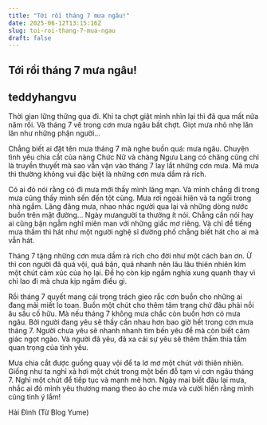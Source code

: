 ```yaml
---
title: "Tới rồi tháng 7 mưa ngâu!"
date: 2025-06-12T13:15:16Z
slug: toi-roi-thang-7-mua-ngau
draft: false
---
```


## Tới rồi tháng 7 mưa ngâu!

## teddyhangvu

Thời gian lững thững qua đi. Khi ta chợt giật mình nhìn lại thì đã qua mất nửa năm rồi. Và tháng 7 về trong cơn mưa ngâu bất chợt. Giọt mưa nhỏ nhẹ lăn lăn như những phận người…
 
 
Chẳng biết ai đặt tên mưa tháng 7 mà nghe buồn quá: mưa ngâu. Chuyện tình yêu chia cắt của nàng Chức Nữ và chàng Ngưu Lang có chăng cũng chỉ là truyền thuyết mà sao vẫn vận vào tháng 7 lay lắt những cơn mưa. Mà mưa thì thường không vui đặc biệt là những cơn mưa dầm rả rích.
 
Có ai đó nói rằng có đi mưa mới thấy mình lãng mạn. Và mình chẳng đi trong mưa cũng thấy mình sến đến tột cùng. Mưa rơi ngoài hiên và ta ngồi trong nhà ngắm. Lãng đãng mưa, nhao nhác người qua lại và những dòng nước buồn trên mặt đường… Ngày mưangười ta thường ít nói. Chẳng cần nói hay ai cũng bận ngẫm nghĩ miên man với những giấc mơ riêng. Và chỉ để tiếng mưa thầm thì hát như một người nghệ sĩ đường phố chẳng biết hát cho ai mà vẫn hát.
 
Tháng 7 tặng những cơn mưa dầm rả rích cho đời như một cách ban ơn. Ừ thì con người đã quá vội, quá bận, quá nhanh nên lâu lâu thiên nhiên kìm một chút cảm xúc của họ lại. Để họ còn kịp ngắm nghía xung quanh thay vì chỉ lao đi mà chưa kịp ngắm điều gì.
 
Rồi tháng 7 quyết mang cái trọng trách gieo rắc cơn buồn cho những ai đang mải miết lo toan. Buồn một chút cho thêm tâm trạng chứ đâu phải nỗi âu sầu cố hữu. Mà nếu tháng 7 không mưa chắc còn buồn hơn có mưa ngâu. Bởi người đang yêu sẽ thấy cần nhau hơn bao giờ hết trong cơn mưa tháng 7. Người chưa yêu sẽ nhanh nhanh tìm bến yêu để mà còn biết cảm giác ngọt ngào. Và người đã yêu, đã xa cái sự yêu sẽ thêm thấm thía tầm quan trọng của tình yêu.
 
Mưa chia cắt được guồng quay vội để ta lơ mơ một chút với thiên nhiên. Giống như ta nghỉ xả hơi một chút trong một bến đỗ tạm vì cơn ngâu tháng 7. Nghỉ một chút để tiếp tục và mạnh mẽ hơn. Ngày mai biết đâu lại mưa, nhắc ai đó mình yêu thương mang theo áo che mưa và cười hiền rằng mình cũng tinh ý lắm!
 
Hải Đình (Từ Blog Yume)